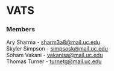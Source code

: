 # VATS

### Members
Ary Sharma - <sharm3a8@mail.uc.edu>  
Skyler Simpson - <simpsosk@mail.uc.edu>  
Soham Vakani - <vakanisa@mail.uc.edu>  
Thomas Turner - <turnetg@mail.uc.edu>  
